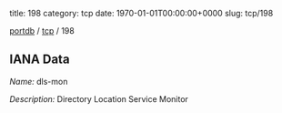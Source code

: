 title: 198
category: tcp
date: 1970-01-01T00:00:00+0000
slug: tcp/198

[portdb](/) / [tcp](/category/tcp.html) / 198


## IANA Data

_Name:_ dls-mon

_Description:_ Directory Location Service Monitor

